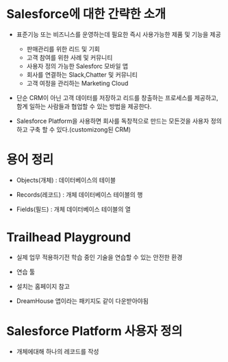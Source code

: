 # Salesforce에 대한 간략한 소개

- 표준기능 또는 비즈니스를 운영하는데 필요한 즉시 사용가능한 제품 및 기능을 제공
    - 판매관리를 위한 리드 및 기회
    - 고객 참여를 위한 사례 및 커뮤니티
    - 사용자 정의 가능한 Salesforc 모바일 앱
    - 회사를 연결하는 Slack,Chatter 및 커뮤니티
    - 고객 여정을 관리하는 Marketing Cloud

- 단순 CRM이 아닌 고객 데이터를 저장하고 리드를 창출하는 프로세스를 제공하고, 함계 일하는 사람들과 협업할 수 있는 방법을 제공한다.

- Salesforce Platform을 사용하면 회사를 독창적으로 만드는 모든것을 사용자 정의하고 구축 할 수 있다.(customizong된 CRM)

# 용어 정리

- Objects(개체) : 데이터베이스의 테이블

- Records(레코드) : 개체 데이터베이스 테이블의 행

- Fields(필드) : 개체 데이터베이스 테이블의 열

# Trailhead Playground

- 실제 업무 적용하기전 학습 중인 기술을 연습할 수 있는 안전한 환경

- 연습 툴

- 설치는 홈페이지 참고

- DreamHouse 앱이라는 패키지도 같이 다운받아야됨

# Salesforce Platform 사용자 정의

- 개체에대해 하나의 레코드를 작성
